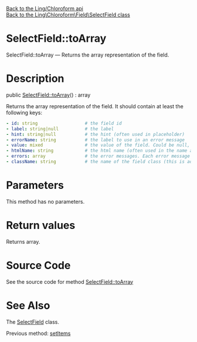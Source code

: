 [Back to the Ling/Chloroform api](https://github.com/lingtalfi/Chloroform/blob/master/doc/api/Ling/Chloroform.md)<br>
[Back to the Ling\Chloroform\Field\SelectField class](https://github.com/lingtalfi/Chloroform/blob/master/doc/api/Ling/Chloroform/Field/SelectField.md)


SelectField::toArray
================



SelectField::toArray — Returns the array representation of the field.




Description
================


public [SelectField::toArray](https://github.com/lingtalfi/Chloroform/blob/master/doc/api/Ling/Chloroform/Field/SelectField/toArray.md)() : array




Returns the array representation of the field.
It should contain at least the following keys:


```yaml
- id: string                  # the field id
- label: string|null          # the label
- hint: string|null           # the hint (often used in placeholder)
- errorName: string           # the label to use in an error message
- value: mixed                # the value of the field. Could be null, an array or a scalar.
- htmlName: string            # the html name (often used in the name attribute of html tags)
- errors: array               # the error messages. Each error message is a string.
- className: string           # the name of the field class (this is addressed to renderers, so that they know how to render the field)
```




Parameters
================

This method has no parameters.


Return values
================

Returns array.








Source Code
===========
See the source code for method [SelectField::toArray](https://github.com/lingtalfi/Chloroform/blob/master/Field/SelectField.php#L88-L93)


See Also
================

The [SelectField](https://github.com/lingtalfi/Chloroform/blob/master/doc/api/Ling/Chloroform/Field/SelectField.md) class.

Previous method: [setItems](https://github.com/lingtalfi/Chloroform/blob/master/doc/api/Ling/Chloroform/Field/SelectField/setItems.md)<br>

